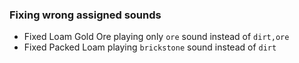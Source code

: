 ### Fixing wrong assigned sounds

- Fixed Loam Gold Ore playing only `ore` sound instead of `dirt,ore`
- Fixed Packed Loam playing `brickstone` sound instead of `dirt`
